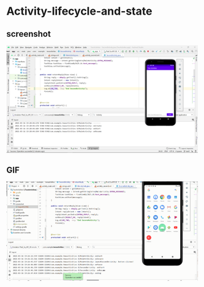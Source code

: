 # Activity-lifecycle-and-state

<h2>screenshot</h2>
<img src = "screenshot/logcatSS.PNG" width = 500>

<h2>GIF</h2>
<img src = "screenshot/task1gif.gif" width = 500>
